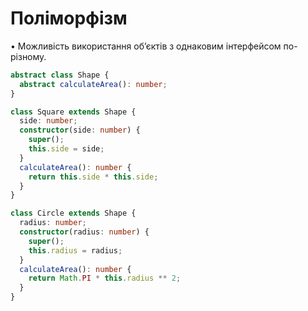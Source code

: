 # **Поліморфізм**

•	Можливість використання об’єктів з однаковим інтерфейсом по-різному.

```ts
abstract class Shape {
  abstract calculateArea(): number;
}

class Square extends Shape {
  side: number;
  constructor(side: number) {
    super();
    this.side = side;
  }
  calculateArea(): number {
    return this.side * this.side;
  }
}

class Circle extends Shape {
  radius: number;
  constructor(radius: number) {
    super();
    this.radius = radius;
  }
  calculateArea(): number {
    return Math.PI * this.radius ** 2;
  }
}
```